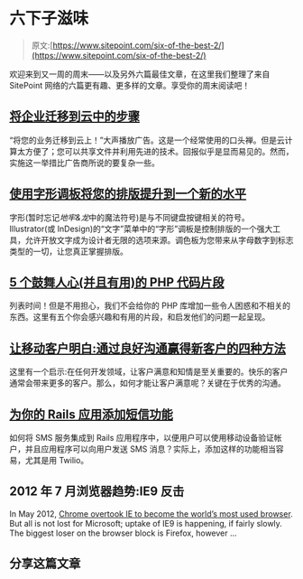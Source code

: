 # 六下子滋味

> 原文:[https://www.sitepoint.com/six-of-the-best-2/](https://www.sitepoint.com/six-of-the-best-2/)

欢迎来到又一周的周末——以及另外六篇最佳文章，在这里我们整理了来自 SitePoint 网络的六篇更有趣、更多样的文章。享受你的周末阅读吧！

## [将企业迁移到云中的步骤](https://www.sitepoint.com/steps-for-moving-your-business-into-the-cloud/ "Steps for moving your business into the cloud")

“将您的业务迁移到云上！”大声播放广告。这是一个经常使用的口头禅。但是云计算太方便了；您可以共享文件并利用先进的技术。回报似乎是显而易见的。然而，实施这一举措比广告商所说的要复杂一些。

## [使用字形调板将您的排版提升到一个新的水平](https://www.sitepoint.com/six-of-the-best-2/ "Typography with the glyphs palette")

字形(暂时忘记*地牢&龙*中的魔法符号)是与不同键盘按键相关的符号。Illustrator(或 InDesign)的“文字”菜单中的“字形”调板是控制排版的一个强大工具，允许开放文字成为设计者无限的选项来源。调色板为您带来从字母数字到标志类型的一切，让您真正掌握排版。

## [5 个鼓舞人心(并且有用)的 PHP 代码片段](https://www.sitepoint.com/5-inspiring-and-useful-php-snippets/ "5 interesting and useful PHP snippets")

列表时间！但是不用担心，我们不会给你的 PHP 库增加一些令人困惑和不相关的东西。这里有五个你会感兴趣和有用的片段，和启发他们的问题一起呈现。

## [让移动客户明白:通过良好沟通赢得新客户的四种方法](https://www.sitepoint.com/making-mobile-clients-understand-four-ways-to-convey-technical-matters-to-non-technical-customers/ "Four Ways to win new clients through communication")

这里有一个启示:在任何开发领域，让客户满意和知情是至关重要的。快乐的客户通常会带来更多的客户。那么，如何才能让客户满意呢？关键在于优秀的沟通。

## [为你的 Rails 应用添加短信功能](https://www.sitepoint.com/adding-sms-capabilities-to-your-rails-app/ "Adding SMS capabilities to your Rails app")

如何将 SMS 服务集成到 Rails 应用程序中，以便用户可以使用移动设备验证帐户，并且应用程序可以向用户发送 SMS 消息？实际上，添加这样的功能相当容易，尤其是用 Twilio。

## 2012 年 7 月浏览器趋势:IE9 反击

In May 2012, [Chrome overtook IE to become the world’s most used browser](https://www.sitepoint.com/browser-trends-june-2012/). But all is not lost for Microsoft; uptake of IE9 is happening, if fairly slowly. The biggest loser on the browser block is Firefox, however …

## 分享这篇文章